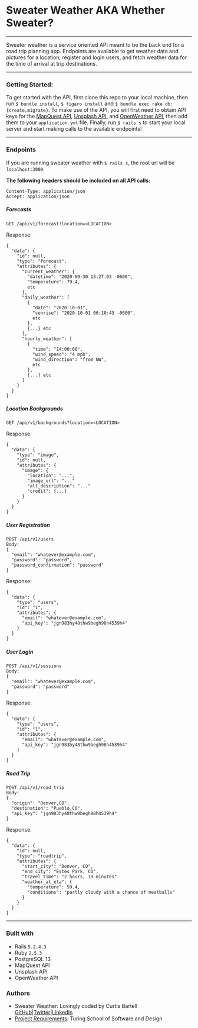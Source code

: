 # Sweater Weather AKA Whether Sweater?
---
Sweater weather is a service oriented API meant to be the back end for a road trip planning app. Endpoints are available to get weather data and pictures for a location, register and login users, and fetch weather data for the time of arrival at trip destinations.

---
### Getting Started:
To get started with the API, first clone this repo to your local machine, then run `$ bundle install`, `$ figaro install` and `$ bundle exec rake db:{create,migrate}`. To make use of the API, you will first need to obtain API keys for the [MapQuest API](https://developer.mapquest.com/documentation/), [Unsplash API](https://unsplash.com/documentation#getting-started), and [OpenWeather API](https://openweathermap.org/api), then add them to your `application.yml` file. Finally, run `$ rails s` to start your local server and start making calls to the available endpoints!

___
### Endpoints
If you are running sweater weather with `$ rails s`, the root url will be `localhost:3000`.

**The following headers should be included on all API calls:**
```
Content-Type: application/json
Accept: application/json
```
##### Forecasts
```
GET /api/v1/forecast?location=<LOCATION>
```
Response:
```
{
  "data": {
    "id": null,
    "type": "forecast",
    "attributes": {
      "current_weather": {
        "datetime": "2020-09-30 13:27:03 -0600",
        "temperature": 79.4,
        etc
      },
      "daily_weather": [
        {
          "date": "2020-10-01",
          "sunrise": "2020-10-01 06:10:43 -0600",
          etc
        },
        {...} etc
      ],
      "hourly_weather": [
        {
          "time": "14:00:00",
          "wind_speed": "4 mph",
          "wind_direction": "from NW",
          etc
        },
        {...} etc
      ]
    }
  }
}
```

##### Location Backgrounds
```
GET /api/v1/backgrounds?location=<LOCATION>
```
Response:
```
{
  "data": {
    "type": "image",
    "id": null,
    "attributes": {
      "image": {
        "location": "...",
        "image_url": "..."
        "alt_description": "..."
        "credit": {...}
      }
    }
  }
}
```
##### User Registration
```
POST /api/v1/users
Body:
{
  "email": "whatever@example.com",
  "password": "password",
  "password_confirmation": "password"
}
```
Response:
```
{
  "data": {
    "type": "users",
    "id": "1",
    "attributes": {
      "email": "whatever@example.com",
      "api_key": "jgn983hy48thw9begh98h4539h4"
    }
  }
}
```
##### User Login
```
POST /api/v1/sessions
Body:
{
  "email": "whatever@example.com",
  "password": "password"
}
```
Response:
```
{
  "data": {
    "type": "users",
    "id": "1",
    "attributes": {
      "email": "whatever@example.com",
      "api_key": "jgn983hy48thw9begh98h4539h4"
    }
  }
}
```
##### Road Trip
```
POST /api/v1/road_trip
Body:
{
  "origin": "Denver,CO",
  "destination": "Pueblo,CO",
  "api_key": "jgn983hy48thw9begh98h4539h4"
}
```
Response:
```
{
  "data": {
    "id": null,
    "type": "roadtrip",
    "attributes": {
      "start_city": "Denver, CO",
      "end_city": "Estes Park, CO",
      "travel_time": "2 hours, 13 minutes"
      "weather_at_eta": {
        "temperature": 59.4,
        "conditions": "partly cloudy with a chance of meatballs"
      }
    }
  }
}
```
___

### Built with
* Rails `5.2.4.3`
* Ruby `2.5.3`
* PostgreSQL 13
* MapQuest API
* Unsplash API
* OpenWeather API

### Authors
* Sweater Weather: Lovingly coded by Curtis Bartell [GitHub](https://github.com/c-bartell)|[Twitter](https://twitter.com/curtis_codes)|[LinkedIn](https://www.linkedin.com/in/curtis-bartell/)
* [Project Requirements](https://backend.turing.io/module3/projects/sweater_weather/requirements): Turing School of Software and Design
